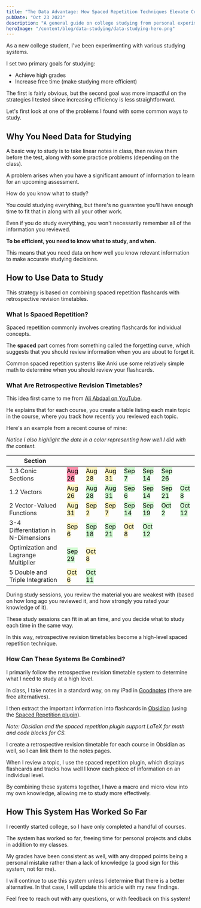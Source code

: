 ```yaml
---
title: "The Data Advantage: How Spaced Repetition Techniques Elevate College Studying"
pubDate: "Oct 23 2023"
description: "A general guide on college studying from personal experimentation with spaced repetition and retrospective revision timetables."
heroImage: "/content/blog/data-studying/data-studying-hero.png"
---
```


As a new college student, I've been experimenting with various studying systems.

I set two primary goals for studying:

-   Achieve high grades
-   Increase free time (make studying more efficient)

The first is fairly obvious, but the second goal was more impactful on the strategies I tested since increasing efficiency is less straightforward.

Let's first look at one of the problems I found with some common ways to study.

## Why You Need Data for Studying

A basic way to study is to take linear notes in class, then review them before the test, along with some practice problems (depending on the class).

A problem arises when you have a significant amount of information to learn for an upcoming assessment.

How do you know what to study?

You could studying everything, but there's no guarantee you'll have enough time to fit that in along with all your other work.

Even if you do study everything, you won't necessarily remember all of the information you reviewed.

**To be efficient, you need to know what to study, and when.**

This means that you need data on how well you know relevant information to make accurate studying decisions.

## How to Use Data to Study

This strategy is based on combining spaced repetition flashcards with retrospective revision timetables.

### What Is Spaced Repetition?

Spaced repetition commonly involves creating flashcards for individual concepts.

The **spaced** part comes from something called the forgetting curve, which suggests that you should review information when you are about to forget it.

Common spaced repetition systems like Anki use some relatively simple math to determine when you should review your flashcards.

### What Are Retrospective Revision Timetables?

This idea first came to me from [Ali Abdaal on YouTube](https://www.youtube.com/watch?v=b7o09a7t4RA).

He explains that for each course, you create a table listing each main topic in the course, where you track how recently you reviewed each topic.

Here's an example from a recent course of mine:

_Notice I also highlight the date in a color representing how well I did with the content._

| Section                              |                                                    |                                                    |                                                    |                                                    |                                                    |                                                    |                                                    |
| ------------------------------------ | -------------------------------------------------- | -------------------------------------------------- | -------------------------------------------------- | -------------------------------------------------- | -------------------------------------------------- | -------------------------------------------------- | -------------------------------------------------- |
| 1.3 Conic Sections                   | <mark style="background: #FF5582A6;">Aug 26</mark> | <mark style="background: #FFF3A3A6;">Aug 28</mark> | <mark style="background: #FFF3A3A6;">Aug 31</mark> | <mark style="background: #BBFABBA6;">Sep 7</mark>  | <mark style="background: #BBFABBA6;">Sep 14</mark> | <mark style="background: #BBFABBA6;">Sep 26</mark> |                                                    |
| 1.2 Vectors                          | <mark style="background: #FFF3A3A6;">Aug 26</mark> | <mark style="background: #BBFABBA6;">Aug 28</mark> | <mark style="background: #BBFABBA6;">Aug 31</mark> | <mark style="background: #BBFABBA6;">Sep 6</mark>  | <mark style="background: #BBFABBA6;">Sep 14</mark> | <mark style="background: #BBFABBA6;">Sep 21</mark> | <mark style="background: #BBFABBA6;">Oct 8</mark>  |
| 2 Vector-Valued Functions            | <mark style="background: #FFF3A3A6;">Aug 31</mark> | <mark style="background: #FFF3A3A6;">Sep 2</mark>  | <mark style="background: #FFF3A3A6;">Sep 7 </mark> | <mark style="background: #BBFABBA6;">Sep 14</mark> | <mark style="background: #BBFABBA6;">Sep 19</mark> | <mark style="background: #BBFABBA6;">Oct 2</mark>  | <mark style="background: #BBFABBA6;">Oct 12</mark> |
| 3-4 Differentiation in N-Dimensions  | <mark style="background: #FFF3A3A6;">Sep 6</mark>  | <mark style="background: #BBFABBA6;">Sep 18</mark> | <mark style="background: #BBFABBA6;">Sep 21</mark> | <mark style="background: #FFF3A3A6;">Oct 8</mark>  | <mark style="background: #BBFABBA6;">Oct 12</mark> |                                                    |                                                    |
| Optimization and Lagrange Multiplier | <mark style="background: #BBFABBA6;">Sep 29</mark> | <mark style="background: #FFF3A3A6;">Oct 8</mark>  |                                                    |                                                    |                                                    |                                                    |                                                    |
| 5 Double and Triple Integration      | <mark style="background: #FFF3A3A6;">Oct 6</mark>  | <mark style="background: #BBFABBA6;">Oct 11</mark> |                                                    |                                                    |                                                    |                                                    |                                                    |

During study sessions, you review the material you are weakest with (based on how long ago you reviewed it, and how strongly you rated your knowledge of it).

These study sessions can fit in at an time, and you decide what to study each time in the same way.

In this way, retrospective revision timetables become a high-level spaced repetition technique.

### How Can These Systems Be Combined?

I primarily follow the retrospective revision timetable system to determine what I need to study at a high level.

In class, I take notes in a standard way, on my iPad in [Goodnotes](https://www.goodnotes.com/) (there are free alternatives).

I then extract the important information into flashcards in [Obsidian](https://obsidian.md/) (using the [Spaced Repetition plugin](https://github.com/st3v3nmw/obsidian-spaced-repetition)).

_Note: Obsidian and the spaced repetition plugin support LaTeX for math and code blocks for CS._

I create a retrospective revision timetable for each course in Obsidian as well, so I can link them to the notes pages.

When I review a topic, I use the spaced repetition plugin, which displays flashcards and tracks how well I know each piece of information on an individual level.

By combining these systems together, I have a macro and micro view into my own knowledge, allowing me to study more effectively.

## How This System Has Worked So Far

I recently started college, so I have only completed a handful of courses.

The system has worked so far, freeing time for personal projects and clubs in addition to my classes.

My grades have been consistent as well, with any dropped points being a personal mistake rather than a lack of knowledge (a good sign for this system, not for me).

I will continue to use this system unless I determine that there is a better alternative. In that case, I will update this article with my new findings.

Feel free to reach out with any questions, or with feedback on this system!

